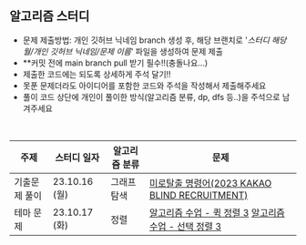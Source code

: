 ## 알고리즘 스터디

- 문제 제출방법: 개인 깃허브 닉네임 branch 생성 후, 해당 브랜치로 '_스터디 해당 월/개인 깃허브 닉네임/문제 이름_' 파일을 생성하여 문제 제출
- \*\*커밋 전에 main branch pull 받기 필수!!(충돌나요...)
- 제출한 코드에는 되도록 상세하게 주석 달기!!
- 못푼 문제더라도 아이디어를 포함한 코드와 주석을 작성해서 제출해주세요
- 풀이 코드 상단에 개인이 풀이한 방식(알고리즘 분류, dp, dfs 등..)을 주석으로 남겨주세요

<br>

| 주제          | 스터디 일자   | 알고리즘 분류 | 문제                                                                                                              |
| ------------- | ------------- | ------------- | ----------------------------------------------------------------------------------------------------------------- |
| 기출문제 풀이 | 23.10.16 (월) | 그래프 탐색         | [미로탈출 명령어(2023 KAKAO BLIND RECRUITMENT)](https://school.programmers.co.kr/learn/courses/30/lessons/150365) |
| 테마 문제 | 23.10.17 (화) | 정렬         | [알고리즘 수업 - 퀵 정렬 3](https://www.acmicpc.net/problem/24092) [알고리즘 수업 - 선택 정렬 3](https://www.acmicpc.net/problem/23883) |


